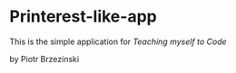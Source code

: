 # Printerest-like-app

This is the simple application for
*Teaching myself to Code*

by Piotr Brzezinski
